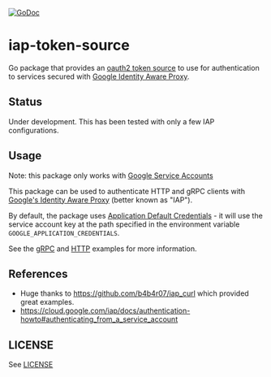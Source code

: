 
[![GoDoc](https://godoc.org/github.com/bakins/iap-token-source?status.svg)](https://godoc.org/github.com/bakins/iap-token-source)

# iap-token-source

Go package that provides an [oauth2 token source](https://godoc.org/golang.org/x/oauth2#TokenSource) to use
for authentication to services secured with [Google Identity Aware Proxy](https://cloud.google.com/iap/docs/authentication-howto#authenticating_from_a_service_account).

## Status

Under development.  This has been tested with only a few IAP configurations.

## Usage

Note: this package only works with [Google Service Accounts](https://cloud.google.com/iam/docs/understanding-service-accounts)


This package can be used to authenticate HTTP and gRPC clients with [Google's Identity Aware Proxy](https://cloud.google.com/iap/) (better known as 
"IAP").

By default, the package uses [Application Default Credentials](https://cloud.google.com/video-intelligence/docs/common/auth#authenticating_with_application_default_credentials) - it will use the service account key at the path specified in the environment 
variable `GOOGLE_APPLICATION_CREDENTIALS`.

See the [gRPC](./examples/grpc/) and [HTTP](./examples/http/) examples for more information.

## References

* Huge thanks to https://github.com/b4b4r07/iap_curl which provided great examples.
* https://cloud.google.com/iap/docs/authentication-howto#authenticating_from_a_service_account

## LICENSE

See [LICENSE](./LICENSE)
